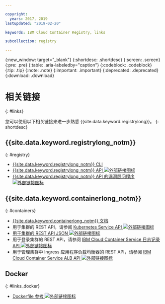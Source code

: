 ```yaml
---

copyright:
  years: 2017, 2019
lastupdated: "2019-02-20"

keywords: IBM Cloud Container Registry, links

subcollection: registry

---
```


{:new_window: target="_blank"}
{:shortdesc: .shortdesc}
{:screen: .screen}
{:pre: .pre}
{:table: .aria-labeledby="caption"}
{:codeblock: .codeblock}
{:tip: .tip}
{:note: .note}
{:important: .important}
{:deprecated: .deprecated}
{:download: .download}

# 相关链接
{: #links}

您可以使用以下相关链接来进一步熟悉 {{site.data.keyword.registrylong}}。
{: shortdesc}

## {{site.data.keyword.registrylong_notm}}
{: #registry}

- [{{site.data.keyword.registrylong_notm}} CLI](/docs/container-registry-cli-plugin/container-registry-cli.html)
- [{{site.data.keyword.registrylong_notm}} API ![外部链接图标](../../icons/launch-glyph.svg "外部链接图标")](https://cloud.ibm.com/apidocs/container-registry)
- [ {{site.data.keyword.registrylong_notm}} API 的漏洞顾问程序 ![外部链接图标](../../icons/launch-glyph.svg "外部链接图标")](https://cloud.ibm.com/apidocs/container-registry/va)

## {{site.data.keyword.containerlong_notm}}
{: #containers}

- [{{site.data.keyword.containerlong_notm}} 文档](/docs/containers/container_index.html#container_index)
- 用于集群的 REST API，请参阅 [Kubernetes Service API ![外部链接图标](../../icons/launch-glyph.svg "外部链接图标")](https://containers.bluemix.net/swagger-api/)
- [用于集群的 REST API JSON ![外部链接图标](../../icons/launch-glyph.svg "外部链接图标")](https://containers.bluemix.net/swagger-api/swagger.json)
- 用于登录集群的 REST API，请参阅 [IBM Cloud Container Service 日志记录 API ![外部链接图标](../../icons/launch-glyph.svg "外部链接图标")](https://us-south.containers.bluemix.net/swagger-logging/)
- 用于管理集群中 Ingress 应用程序负载均衡器的 REST API，请参阅 [IBM Cloud Container Service ALB API ![外部链接图标](../../icons/launch-glyph.svg "外部链接图标")](https://us-south.containers.bluemix.net/swagger-alb-api/)

## Docker
{: #links_docker}

- [Dockerfile 参考 ![外部链接图标](../../icons/launch-glyph.svg "外部链接图标")](https://docs.docker.com/engine/reference/builder/)
